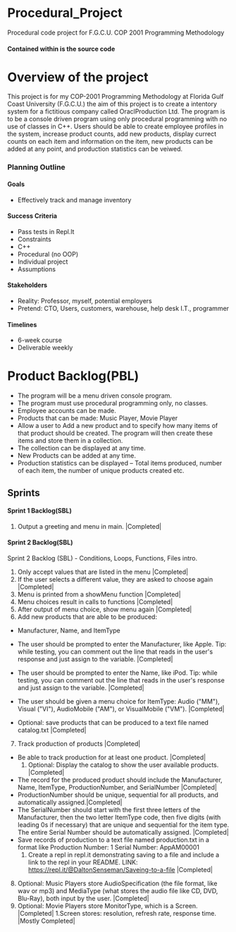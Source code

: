# Procedural_Project
Procedural code project for F.G.C.U. COP 2001 Programming Methodology

#### Contained within is the source code

# Overview of the project
This project is for my COP-2001 Programming Methodology at Florida Gulf Coast University (F.G.C.U.) the aim of this project is to create a intentory system for a fictitious company called OraclProduction Ltd. The program is to be a console driven program using only procedural programming with no use of classes in C++.
Users should be able to create employee profiles in the system, increase product counts, add new products, display currect counts on each item and information on the item, new products can be added at any point, and production statistics can be veiwed. 

### Planning Outline 

#### Goals
* Effectively track and manage inventory

#### Success Criteria
* Pass tests in Repl.lt
* Constraints
* C++
* Procedural (no OOP)
* Individual project
* Assumptions

#### Stakeholders
* Reality: Professor, myself, potential employers
* Pretend: CTO, Users, customers, warehouse, help desk I.T., programmer
#### Timelines
* 6-week course
* Deliverable weekly


# Product Backlog(PBL)
   * The program will be a menu driven console program.  
   * The program must use procedural programming only, no classes. 
   * Employee accounts can be made.
   * Products that can be made: Music Player, Movie Player
   * Allow a user to Add a new product and to specify how many items of that product should be created. The program will then create these items and store them in a collection.
   * The collection can be displayed at any time.
   * New Products can be added at any time.
   * Production statistics can be displayed – Total items produced, number of each item, the number of unique products created etc.

## Sprints

#### Sprint 1 Backlog(SBL)
1. Output a greeting and menu in main. |Completed|

#### Sprint 2 Backlog(SBL)
Sprint 2 Backlog (SBL) - Conditions, Loops, Functions, Files intro. 

1. Only accept values that are listed in the menu  |Completed|
2. If the user selects a different value, they are asked to choose again |Completed|
3. Menu is printed from a showMenu function |Completed|
4. Menu choices result in calls to functions |Completed|
5. After output of menu choice, show menu again |Completed|
6. Add new products that are able to be produced:
  - Manufacturer, Name, and ItemType 
  - The user should be prompted to enter the Manufacturer, like Apple. Tip: while testing, you can comment out the line that   reads in the user's response and just assign to the variable. |Completed|
  - The user should be prompted to enter the Name, like iPod. Tip: while testing, you can comment out the line that reads in the user's response and just assign to the variable. |Completed|
  - The user should be given a menu choice for ItemType: Audio ("MM"), Visual ("VI"), AudioMobile ("AM"), or VisualMobile ("VM"). |Completed|

  - Optional: save products that can be produced to a text file named catalog.txt |Completed|
7. Track production of products |Completed|
  - Be able to track production for at least one product. |Completed|
    1. Optional: Display the catalog to show the user available products. |Completed|
  - The record for the produced product should include the Manufacturer, Name, ItemType, ProductionNumber, and SerialNumber |Completed|
  - ProductionNumber should be unique, sequential for all products, and automatically assigned.|Completed|
  - The SerialNumber should start with the first three letters of the Manufacturer, then the two letter ItemType code, then five digits (with leading 0s if necessary) that are unique and sequential for the item type. The entire Serial Number should be automatically assigned. |Completed|
  - Save records of production to a text file named production.txt in a format like Production Number: 1 Serial Number: AppAM00001
    1. Create a repl in repl.it demonstrating saving to a file and include a link to the repl in your README.
    LINK: https://repl.it/@DaltonSenseman/Saveing-to-a-file |Completed|

8. Optional: Music Players store AudioSpecification (the file format, like wav or mp3) and MediaType (what stores the audio file  like CD, DVD, Blu-Ray), both input by the user. |Completed|
9. Optional: Movie Players store MonitorType, which is a Screen. |Completed|
  1.Screen stores: resolution, refresh rate, response time. |Mostly Completed|
